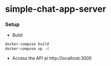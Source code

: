 # simple-chat-app-server

### Setup

- Build

```bash
docker-compose build
docker-compose up -d
```

- Access the API at http://localhost:3000
